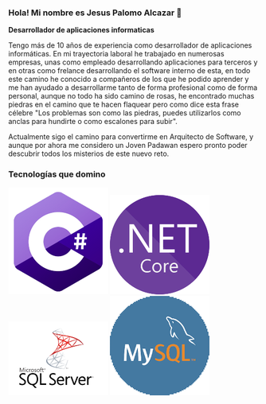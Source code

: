 ### Hola! Mi nombre es Jesus Palomo Alcazar 👋
**Desarrollador de aplicaciones informaticas**

Tengo más de 10 años de experiencia como desarrollador de aplicaciones informáticas.
En mi trayectoria laboral he trabajado en numerosas empresas, unas como empleado desarrollando aplicaciones para terceros y en otras como frelance desarrollando el software interno de esta, en todo este camino he conocido a compañeros de los que he podido aprender y me han ayudado a desarrollarme tanto de forma profesional como de forma personal, aunque no todo ha sido camino de rosas, he encontrado muchas piedras en el camino que te hacen flaquear pero como dice esta frase célebre "Los problemas son como las piedras, puedes utilizarlos como anclas para hundirte o como escalones para subir".

Actualmente sigo el camino para convertirme en Arquitecto de Software, y aunque por ahora me considero un Joven Padawan espero pronto poder descubrir todos los misterios de este nuevo reto.

### Tecnologías que domino
![Logo C#](C_sharp.png)
![Logo .net](.netCore.png)
![Logo SqlServer](SQL_Server_200.png)
![Logo MySql](logoMySQL.png)
